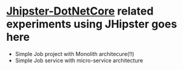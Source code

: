 # [Jhipster-DotNetCore](https://github.com/jhipster/jhipster-dotnetcore) related experiments using JHipster goes here
* Simple Job project with Monolith architecure(!!)
* Simple Job service with micro-service architecture

